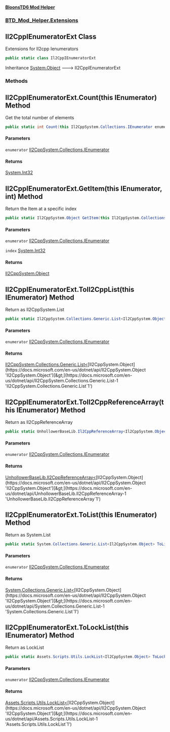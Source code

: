 #### [BloonsTD6 Mod Helper](README.md 'README')
### [BTD_Mod_Helper.Extensions](README.md#BTD_Mod_Helper.Extensions 'BTD_Mod_Helper.Extensions')

## Il2CppIEnumeratorExt Class

Extensions for Il2cpp Ienumerators

```csharp
public static class Il2CppIEnumeratorExt
```

Inheritance [System.Object](https://docs.microsoft.com/en-us/dotnet/api/System.Object 'System.Object') &#129106; Il2CppIEnumeratorExt
### Methods

<a name='BTD_Mod_Helper.Extensions.Il2CppIEnumeratorExt.Count(thisIl2CppSystem.Collections.IEnumerator)'></a>

## Il2CppIEnumeratorExt.Count(this IEnumerator) Method

Get the total number of elements

```csharp
public static int Count(this Il2CppSystem.Collections.IEnumerator enumerator);
```
#### Parameters

<a name='BTD_Mod_Helper.Extensions.Il2CppIEnumeratorExt.Count(thisIl2CppSystem.Collections.IEnumerator).enumerator'></a>

`enumerator` [Il2CppSystem.Collections.IEnumerator](https://docs.microsoft.com/en-us/dotnet/api/Il2CppSystem.Collections.IEnumerator 'Il2CppSystem.Collections.IEnumerator')

#### Returns
[System.Int32](https://docs.microsoft.com/en-us/dotnet/api/System.Int32 'System.Int32')

<a name='BTD_Mod_Helper.Extensions.Il2CppIEnumeratorExt.GetItem(thisIl2CppSystem.Collections.IEnumerator,int)'></a>

## Il2CppIEnumeratorExt.GetItem(this IEnumerator, int) Method

Return the Item at a specific index

```csharp
public static Il2CppSystem.Object GetItem(this Il2CppSystem.Collections.IEnumerator enumerator, int index);
```
#### Parameters

<a name='BTD_Mod_Helper.Extensions.Il2CppIEnumeratorExt.GetItem(thisIl2CppSystem.Collections.IEnumerator,int).enumerator'></a>

`enumerator` [Il2CppSystem.Collections.IEnumerator](https://docs.microsoft.com/en-us/dotnet/api/Il2CppSystem.Collections.IEnumerator 'Il2CppSystem.Collections.IEnumerator')

<a name='BTD_Mod_Helper.Extensions.Il2CppIEnumeratorExt.GetItem(thisIl2CppSystem.Collections.IEnumerator,int).index'></a>

`index` [System.Int32](https://docs.microsoft.com/en-us/dotnet/api/System.Int32 'System.Int32')

#### Returns
[Il2CppSystem.Object](https://docs.microsoft.com/en-us/dotnet/api/Il2CppSystem.Object 'Il2CppSystem.Object')

<a name='BTD_Mod_Helper.Extensions.Il2CppIEnumeratorExt.ToIl2CppList(thisIl2CppSystem.Collections.IEnumerator)'></a>

## Il2CppIEnumeratorExt.ToIl2CppList(this IEnumerator) Method

Return as Il2CppSystem.List

```csharp
public static Il2CppSystem.Collections.Generic.List<Il2CppSystem.Object> ToIl2CppList(this Il2CppSystem.Collections.IEnumerator enumerator);
```
#### Parameters

<a name='BTD_Mod_Helper.Extensions.Il2CppIEnumeratorExt.ToIl2CppList(thisIl2CppSystem.Collections.IEnumerator).enumerator'></a>

`enumerator` [Il2CppSystem.Collections.IEnumerator](https://docs.microsoft.com/en-us/dotnet/api/Il2CppSystem.Collections.IEnumerator 'Il2CppSystem.Collections.IEnumerator')

#### Returns
[Il2CppSystem.Collections.Generic.List&lt;](https://docs.microsoft.com/en-us/dotnet/api/Il2CppSystem.Collections.Generic.List-1 'Il2CppSystem.Collections.Generic.List`1')[Il2CppSystem.Object](https://docs.microsoft.com/en-us/dotnet/api/Il2CppSystem.Object 'Il2CppSystem.Object')[&gt;](https://docs.microsoft.com/en-us/dotnet/api/Il2CppSystem.Collections.Generic.List-1 'Il2CppSystem.Collections.Generic.List`1')

<a name='BTD_Mod_Helper.Extensions.Il2CppIEnumeratorExt.ToIl2CppReferenceArray(thisIl2CppSystem.Collections.IEnumerator)'></a>

## Il2CppIEnumeratorExt.ToIl2CppReferenceArray(this IEnumerator) Method

Return as Il2CppReferenceArray

```csharp
public static UnhollowerBaseLib.Il2CppReferenceArray<Il2CppSystem.Object> ToIl2CppReferenceArray(this Il2CppSystem.Collections.IEnumerator enumerator);
```
#### Parameters

<a name='BTD_Mod_Helper.Extensions.Il2CppIEnumeratorExt.ToIl2CppReferenceArray(thisIl2CppSystem.Collections.IEnumerator).enumerator'></a>

`enumerator` [Il2CppSystem.Collections.IEnumerator](https://docs.microsoft.com/en-us/dotnet/api/Il2CppSystem.Collections.IEnumerator 'Il2CppSystem.Collections.IEnumerator')

#### Returns
[UnhollowerBaseLib.Il2CppReferenceArray&lt;](https://docs.microsoft.com/en-us/dotnet/api/UnhollowerBaseLib.Il2CppReferenceArray-1 'UnhollowerBaseLib.Il2CppReferenceArray`1')[Il2CppSystem.Object](https://docs.microsoft.com/en-us/dotnet/api/Il2CppSystem.Object 'Il2CppSystem.Object')[&gt;](https://docs.microsoft.com/en-us/dotnet/api/UnhollowerBaseLib.Il2CppReferenceArray-1 'UnhollowerBaseLib.Il2CppReferenceArray`1')

<a name='BTD_Mod_Helper.Extensions.Il2CppIEnumeratorExt.ToList(thisIl2CppSystem.Collections.IEnumerator)'></a>

## Il2CppIEnumeratorExt.ToList(this IEnumerator) Method

Return as System.List

```csharp
public static System.Collections.Generic.List<Il2CppSystem.Object> ToList(this Il2CppSystem.Collections.IEnumerator enumerator);
```
#### Parameters

<a name='BTD_Mod_Helper.Extensions.Il2CppIEnumeratorExt.ToList(thisIl2CppSystem.Collections.IEnumerator).enumerator'></a>

`enumerator` [Il2CppSystem.Collections.IEnumerator](https://docs.microsoft.com/en-us/dotnet/api/Il2CppSystem.Collections.IEnumerator 'Il2CppSystem.Collections.IEnumerator')

#### Returns
[System.Collections.Generic.List&lt;](https://docs.microsoft.com/en-us/dotnet/api/System.Collections.Generic.List-1 'System.Collections.Generic.List`1')[Il2CppSystem.Object](https://docs.microsoft.com/en-us/dotnet/api/Il2CppSystem.Object 'Il2CppSystem.Object')[&gt;](https://docs.microsoft.com/en-us/dotnet/api/System.Collections.Generic.List-1 'System.Collections.Generic.List`1')

<a name='BTD_Mod_Helper.Extensions.Il2CppIEnumeratorExt.ToLockList(thisIl2CppSystem.Collections.IEnumerator)'></a>

## Il2CppIEnumeratorExt.ToLockList(this IEnumerator) Method

Return as LockList

```csharp
public static Assets.Scripts.Utils.LockList<Il2CppSystem.Object> ToLockList(this Il2CppSystem.Collections.IEnumerator enumerator);
```
#### Parameters

<a name='BTD_Mod_Helper.Extensions.Il2CppIEnumeratorExt.ToLockList(thisIl2CppSystem.Collections.IEnumerator).enumerator'></a>

`enumerator` [Il2CppSystem.Collections.IEnumerator](https://docs.microsoft.com/en-us/dotnet/api/Il2CppSystem.Collections.IEnumerator 'Il2CppSystem.Collections.IEnumerator')

#### Returns
[Assets.Scripts.Utils.LockList&lt;](https://docs.microsoft.com/en-us/dotnet/api/Assets.Scripts.Utils.LockList-1 'Assets.Scripts.Utils.LockList`1')[Il2CppSystem.Object](https://docs.microsoft.com/en-us/dotnet/api/Il2CppSystem.Object 'Il2CppSystem.Object')[&gt;](https://docs.microsoft.com/en-us/dotnet/api/Assets.Scripts.Utils.LockList-1 'Assets.Scripts.Utils.LockList`1')